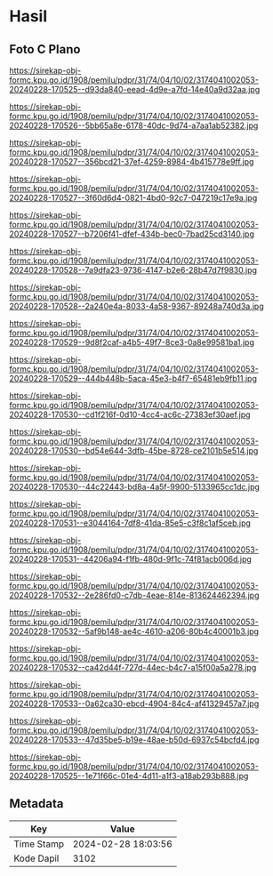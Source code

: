 # Hasil

## Foto C Plano

https://sirekap-obj-formc.kpu.go.id/1908/pemilu/pdpr/31/74/04/10/02/3174041002053-20240228-170525--d93da840-eead-4d9e-a7fd-14e40a9d32aa.jpg

https://sirekap-obj-formc.kpu.go.id/1908/pemilu/pdpr/31/74/04/10/02/3174041002053-20240228-170526--5bb65a8e-6178-40dc-9d74-a7aa1ab52382.jpg

https://sirekap-obj-formc.kpu.go.id/1908/pemilu/pdpr/31/74/04/10/02/3174041002053-20240228-170527--356bcd21-37ef-4259-8984-4b415778e9ff.jpg

https://sirekap-obj-formc.kpu.go.id/1908/pemilu/pdpr/31/74/04/10/02/3174041002053-20240228-170527--3f60d6d4-0821-4bd0-92c7-047219c17e9a.jpg

https://sirekap-obj-formc.kpu.go.id/1908/pemilu/pdpr/31/74/04/10/02/3174041002053-20240228-170527--b7206f41-dfef-434b-bec0-7bad25cd3140.jpg

https://sirekap-obj-formc.kpu.go.id/1908/pemilu/pdpr/31/74/04/10/02/3174041002053-20240228-170528--7a9dfa23-9736-4147-b2e6-28b47d7f9830.jpg

https://sirekap-obj-formc.kpu.go.id/1908/pemilu/pdpr/31/74/04/10/02/3174041002053-20240228-170528--2a240e4a-8033-4a58-9367-89248a740d3a.jpg

https://sirekap-obj-formc.kpu.go.id/1908/pemilu/pdpr/31/74/04/10/02/3174041002053-20240228-170529--9d8f2caf-a4b5-49f7-8ce3-0a8e99581ba1.jpg

https://sirekap-obj-formc.kpu.go.id/1908/pemilu/pdpr/31/74/04/10/02/3174041002053-20240228-170529--444b448b-5aca-45e3-b4f7-65481eb9fb11.jpg

https://sirekap-obj-formc.kpu.go.id/1908/pemilu/pdpr/31/74/04/10/02/3174041002053-20240228-170530--cd1f216f-0d10-4cc4-ac6c-27383ef30aef.jpg

https://sirekap-obj-formc.kpu.go.id/1908/pemilu/pdpr/31/74/04/10/02/3174041002053-20240228-170530--bd54e644-3dfb-45be-8728-ce2101b5e514.jpg

https://sirekap-obj-formc.kpu.go.id/1908/pemilu/pdpr/31/74/04/10/02/3174041002053-20240228-170530--44c22443-bd8a-4a5f-9900-5133965cc1dc.jpg

https://sirekap-obj-formc.kpu.go.id/1908/pemilu/pdpr/31/74/04/10/02/3174041002053-20240228-170531--e3044164-7df8-41da-85e5-c3f8c1af5ceb.jpg

https://sirekap-obj-formc.kpu.go.id/1908/pemilu/pdpr/31/74/04/10/02/3174041002053-20240228-170531--44206a94-f1fb-480d-9f1c-74f81acb006d.jpg

https://sirekap-obj-formc.kpu.go.id/1908/pemilu/pdpr/31/74/04/10/02/3174041002053-20240228-170532--2e286fd0-c7db-4eae-814e-813624462394.jpg

https://sirekap-obj-formc.kpu.go.id/1908/pemilu/pdpr/31/74/04/10/02/3174041002053-20240228-170532--5af9b148-ae4c-4610-a206-80b4c40001b3.jpg

https://sirekap-obj-formc.kpu.go.id/1908/pemilu/pdpr/31/74/04/10/02/3174041002053-20240228-170532--ca42d44f-727d-44ec-b4c7-a15f00a5a278.jpg

https://sirekap-obj-formc.kpu.go.id/1908/pemilu/pdpr/31/74/04/10/02/3174041002053-20240228-170533--0a62ca30-ebcd-4904-84c4-af41329457a7.jpg

https://sirekap-obj-formc.kpu.go.id/1908/pemilu/pdpr/31/74/04/10/02/3174041002053-20240228-170533--47d35be5-b19e-48ae-b50d-6937c54bcfd4.jpg

https://sirekap-obj-formc.kpu.go.id/1908/pemilu/pdpr/31/74/04/10/02/3174041002053-20240228-170525--1e71f66c-01e4-4d11-a1f3-a18ab293b888.jpg


## Metadata

| Key        | Value               |
| ---------- | ------------------- |
| Time Stamp | 2024-02-28 18:03:56 |
| Kode Dapil | 3102                |



